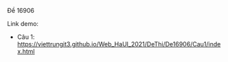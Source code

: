 Đề 16906

Link demo:
* Câu 1: https://viettrungit3.github.io/Web_HaUI_2021/DeThi/De16906/Cau1/index.html